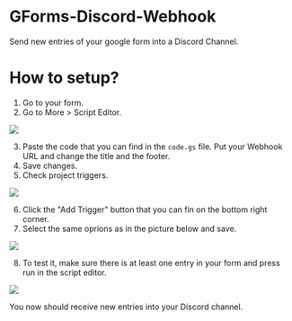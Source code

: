 # GForms-Discord-Webhook
Send new entries of your google form into a Discord Channel.

# How to setup?

1. Go to your form.
2. Go to More > Script Editor.

![](https://i.phodit.xyz/3cTF7StoE)

3. Paste the code that you can find in the `code.gs` file. Put your Webhook URL and change the title and the footer.
4. Save changes.
5. Check project triggers.

![](https://i.phodit.xyz/ahkV4ie9i)

6. Click the "Add Trigger" button that you can fin on the bottom right corner.
7. Select the same oprions as in the picture below and save.

![](https://i.phodit.xyz/FcbSQTyWr)

8. To test it, make sure there is at least one entry in your form and press run in the script editor.

![](https://i.phodit.xyz/z5ygfpLql)

You now should receive new entries into your Discord channel.
